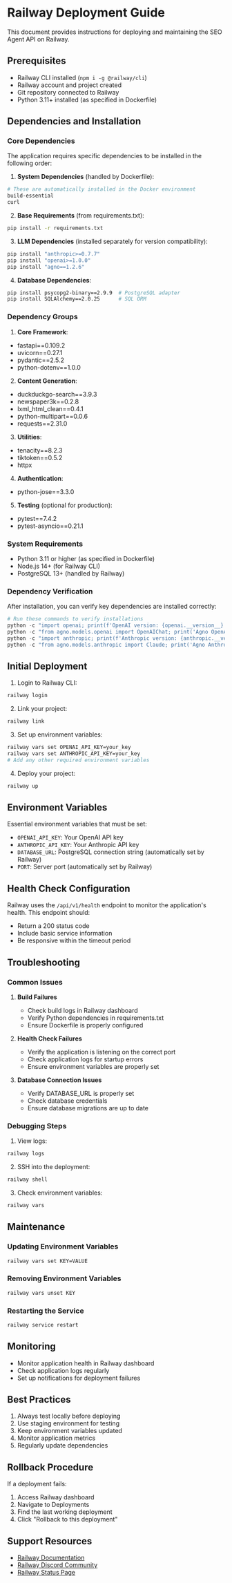 # Railway Deployment Guide

This document provides instructions for deploying and maintaining the SEO Agent API on Railway.

## Prerequisites

- Railway CLI installed (`npm i -g @railway/cli`)
- Railway account and project created
- Git repository connected to Railway
- Python 3.11+ installed (as specified in Dockerfile)

## Dependencies and Installation

### Core Dependencies
The application requires specific dependencies to be installed in the following order:

1. **System Dependencies** (handled by Dockerfile):
```bash
# These are automatically installed in the Docker environment
build-essential
curl
```

2. **Base Requirements** (from requirements.txt):
```bash
pip install -r requirements.txt
```

3. **LLM Dependencies** (installed separately for version compatibility):
```bash
pip install "anthropic>=0.7.7"
pip install "openai>=1.0.0"
pip install "agno==1.2.6"
```

4. **Database Dependencies**:
```bash
pip install psycopg2-binary==2.9.9  # PostgreSQL adapter
pip install SQLAlchemy==2.0.25      # SQL ORM
```

### Dependency Groups

1. **Core Framework**:
- fastapi==0.109.2
- uvicorn==0.27.1
- pydantic==2.5.2
- python-dotenv==1.0.0

2. **Content Generation**:
- duckduckgo-search==3.9.3
- newspaper3k==0.2.8
- lxml_html_clean==0.4.1
- python-multipart==0.0.6
- requests==2.31.0

3. **Utilities**:
- tenacity==8.2.3
- tiktoken==0.5.2
- httpx

4. **Authentication**:
- python-jose==3.3.0

5. **Testing** (optional for production):
- pytest==7.4.2
- pytest-asyncio==0.21.1

### System Requirements
- Python 3.11 or higher (as specified in Dockerfile)
- Node.js 14+ (for Railway CLI)
- PostgreSQL 13+ (handled by Railway)

### Dependency Verification
After installation, you can verify key dependencies are installed correctly:
```python
# Run these commands to verify installations
python -c "import openai; print(f'OpenAI version: {openai.__version__}')"
python -c "from agno.models.openai import OpenAIChat; print('Agno OpenAI import successful')"
python -c "import anthropic; print(f'Anthropic version: {anthropic.__version__}')"
python -c "from agno.models.anthropic import Claude; print('Agno Anthropic import successful')"
```

## Initial Deployment

1. Login to Railway CLI:
```bash
railway login
```

2. Link your project:
```bash
railway link
```

3. Set up environment variables:
```bash
railway vars set OPENAI_API_KEY=your_key
railway vars set ANTHROPIC_API_KEY=your_key
# Add any other required environment variables
```

4. Deploy your project:
```bash
railway up
```

## Environment Variables

Essential environment variables that must be set:
- `OPENAI_API_KEY`: Your OpenAI API key
- `ANTHROPIC_API_KEY`: Your Anthropic API key
- `DATABASE_URL`: PostgreSQL connection string (automatically set by Railway)
- `PORT`: Server port (automatically set by Railway)

## Health Check Configuration

Railway uses the `/api/v1/health` endpoint to monitor the application's health. This endpoint should:
- Return a 200 status code
- Include basic service information
- Be responsive within the timeout period

## Troubleshooting

### Common Issues

1. **Build Failures**
   - Check build logs in Railway dashboard
   - Verify Python dependencies in requirements.txt
   - Ensure Dockerfile is properly configured

2. **Health Check Failures**
   - Verify the application is listening on the correct port
   - Check application logs for startup errors
   - Ensure environment variables are properly set

3. **Database Connection Issues**
   - Verify DATABASE_URL is properly set
   - Check database credentials
   - Ensure database migrations are up to date

### Debugging Steps

1. View logs:
```bash
railway logs
```

2. SSH into the deployment:
```bash
railway shell
```

3. Check environment variables:
```bash
railway vars
```

## Maintenance

### Updating Environment Variables
```bash
railway vars set KEY=VALUE
```

### Removing Environment Variables
```bash
railway vars unset KEY
```

### Restarting the Service
```bash
railway service restart
```

## Monitoring

- Monitor application health in Railway dashboard
- Check application logs regularly
- Set up notifications for deployment failures

## Best Practices

1. Always test locally before deploying
2. Use staging environment for testing
3. Keep environment variables updated
4. Monitor application metrics
5. Regularly update dependencies

## Rollback Procedure

If a deployment fails:
1. Access Railway dashboard
2. Navigate to Deployments
3. Find the last working deployment
4. Click "Rollback to this deployment"

## Support Resources

- [Railway Documentation](https://docs.railway.app/)
- [Railway Discord Community](https://discord.com/invite/railway)
- [Railway Status Page](https://status.railway.app/) 